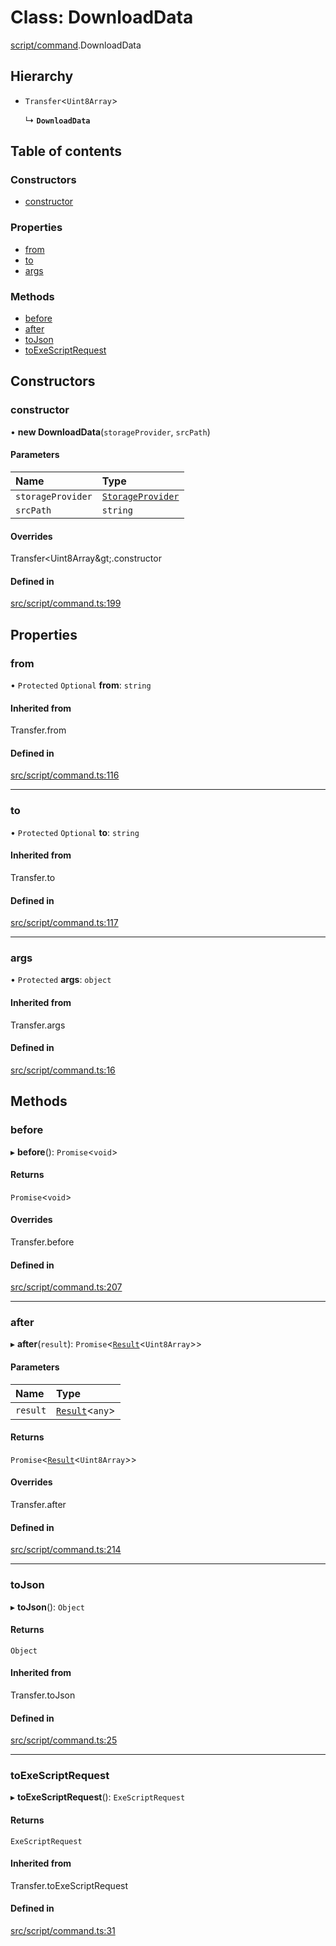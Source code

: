 # Class: DownloadData

[script/command](../modules/script_command).DownloadData

## Hierarchy

- `Transfer`<`Uint8Array`\>

  ↳ **`DownloadData`**

## Table of contents

### Constructors

- [constructor](script_command.DownloadData#constructor)

### Properties

- [from](script_command.DownloadData#from)
- [to](script_command.DownloadData#to)
- [args](script_command.DownloadData#args)

### Methods

- [before](script_command.DownloadData#before)
- [after](script_command.DownloadData#after)
- [toJson](script_command.DownloadData#tojson)
- [toExeScriptRequest](script_command.DownloadData#toexescriptrequest)

## Constructors

### constructor

• **new DownloadData**(`storageProvider`, `srcPath`)

#### Parameters

| Name | Type |
| :------ | :------ |
| `storageProvider` | [`StorageProvider`](../interfaces/storage_provider.StorageProvider) |
| `srcPath` | `string` |

#### Overrides

Transfer&lt;Uint8Array\&gt;.constructor

#### Defined in

[src/script/command.ts:199](https://github.com/golemfactory/golem-js/blob/570d226/src/script/command.ts#L199)

## Properties

### from

• `Protected` `Optional` **from**: `string`

#### Inherited from

Transfer.from

#### Defined in

[src/script/command.ts:116](https://github.com/golemfactory/golem-js/blob/570d226/src/script/command.ts#L116)

___

### to

• `Protected` `Optional` **to**: `string`

#### Inherited from

Transfer.to

#### Defined in

[src/script/command.ts:117](https://github.com/golemfactory/golem-js/blob/570d226/src/script/command.ts#L117)

___

### args

• `Protected` **args**: `object`

#### Inherited from

Transfer.args

#### Defined in

[src/script/command.ts:16](https://github.com/golemfactory/golem-js/blob/570d226/src/script/command.ts#L16)

## Methods

### before

▸ **before**(): `Promise`<`void`\>

#### Returns

`Promise`<`void`\>

#### Overrides

Transfer.before

#### Defined in

[src/script/command.ts:207](https://github.com/golemfactory/golem-js/blob/570d226/src/script/command.ts#L207)

___

### after

▸ **after**(`result`): `Promise`<[`Result`](activity_results.Result)<`Uint8Array`\>\>

#### Parameters

| Name | Type |
| :------ | :------ |
| `result` | [`Result`](activity_results.Result)<`any`\> |

#### Returns

`Promise`<[`Result`](activity_results.Result)<`Uint8Array`\>\>

#### Overrides

Transfer.after

#### Defined in

[src/script/command.ts:214](https://github.com/golemfactory/golem-js/blob/570d226/src/script/command.ts#L214)

___

### toJson

▸ **toJson**(): `Object`

#### Returns

`Object`

#### Inherited from

Transfer.toJson

#### Defined in

[src/script/command.ts:25](https://github.com/golemfactory/golem-js/blob/570d226/src/script/command.ts#L25)

___

### toExeScriptRequest

▸ **toExeScriptRequest**(): `ExeScriptRequest`

#### Returns

`ExeScriptRequest`

#### Inherited from

Transfer.toExeScriptRequest

#### Defined in

[src/script/command.ts:31](https://github.com/golemfactory/golem-js/blob/570d226/src/script/command.ts#L31)
